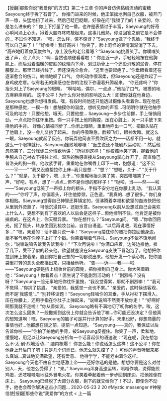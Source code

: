 
【授翻|那些你说“我爱你”的方式】第二十三章 你的声音仿佛黏稠流动的蜜糖
Saeyoung终于拆了石膏了。
你推门进来的时候，他正笨拙地剥自己衣服，被开门声一惊，头猛地扭了过来，然后巴眨巴眨眼，好像在问“我锁了门的！亲爱的，你是怎么进来的？”
你上下打量了他一番。也许是表情过于丰富，Saeyoung的好奇心瞬间涌上心头，揪着大脑咚咚咚敲起来。这事儿他熟，你没回答之前它是不会停的...
不过你不知道。
“嘿，怎么样，惊不惊讶？”Saeyoung做了个鬼脸，“我终于可以自己来了！”
“好棒噢！我好高兴！”你笑了，脸上奇怪的表情渐渐消了下去。
“高兴地盯着你英俊帅气，身上没伤的老公看嗯？”Saeyoung挑眉笑了。你噗嗤笑出了声，点了点头：“啊...当然也顺便看看啦！”
你走近一步，手轻轻地按在他胸肌上，而后沿着温暖的皮肤的纹理向下滑，划过肋骨上一个还没消散的淤青，停在腰腹上。那里已经拆线了，但还没完全愈合。
“这里也要起疤了...”你垂眼看着还在逐渐愈合的伤口，喃喃地叹了口气。
你的动作很温柔，但Saeyoung还是炸起了一身鸡皮疙瘩。似有若无的痛感也在你的注视下弥漫着升腾起来。
“你还疼吗？”你抬头对上了Saeyoung的眼睛。
“啊哈哈，偶尔，一点点...”他抽了口气，被摸的地方麻麻痒痒的。
这不公平！为什么你对他的影响这么大！即使你就在他身边，Saeyoung也想你想得发疯。嘿，有段时间他还只能透过摄像头看着你...现在他还是那种感觉，一模一样！想触摸你的温度，想听见你的声音...可明明你就在他触手可及的地方！只要他想，哦天，只要他想...
Saeyoung一步步往前挪，手上悄悄用劲，一点点把你往怀里按。你一只手按上他的胸膛，压在心脏上，另一只手放下来挠他的手背。
好像心情被同步了...你闭上眼睛，重重地呼出一口气，把额头贴在了他肩上，没一会儿又抬了起来。
你的呼吸略急，脸颊飞红，眼神发暗。就这么一眼，Saeyoung就起了反应。你玩弄他简直不费吹灰之力——话都不用一句，就这么一个眼神就行。Saeyoung挫败地嘟囔：“医生说还不能剧烈运动呢...”
然后他忽然笑了，三分戏谑三分情欲地讲：“所以别这样！”
你狡黠地笑了笑，握着他的手腕从自己衬衣下摆往上推。温热的触感直接从Saeyoung掌心炸开了，简直像巴普洛夫的狗一样。他收紧手臂，重重地在你嘴唇上印下一吻，抱怨道：“这不公——平——”
“我又没直接拉你上床~我只是想...”
“想？”
“想嗯，关于...”
“关于什么？”
“就是，关于那个，嗯...关于...”你羞赧地抬头笑了笑，突然噗嗤笑了一声，“好吧，有点，想了一点点...但不是你想的那样子！”
“哒啦，当——然——啦——”Saeyoung低笑了一声抵上你的额头，手指不安分地在你腰上乱动。
“我认真的——”你哼了声，你偏着头，环住他脖颈，正色道，“我真的...想了很多。”
你们身体相贴。Saeyoung觉得自己神智还算镇定的，但沸腾着幸福和欲望的血液快把他从里到外烫熟了。可他沉浸其中，还挺乐意。Saeyoung以前从没想过自己会喜欢上什么人，更想不到有了喜欢的人以后会是这样子...但他控制不住。他肯定是被你搞疯的。在这点上，你天赋异禀。
“你在想什么？”Saeyoung问。
“嗯...”你收回目光，摇了摇头，转身坐回到梳妆台前，自言自语道，“以后再说吧，现在事情好多...”
“嘿，亲爱的！话不能只说一半！”Saeyoung搂住你的腰把你拉回他身边，毫不客气地在你脖子上打了个戳。你笑着喘着气挣扎，Saeyoung不依不饶地闹你：“说嘛说嘛告诉我告诉我啦！”
“下次再说啦！”你满口应着，边笑边推他。推了几下，受不了似的轻亲他。欲望就差没在Saeyoung皮肤下冒泡泡了。他想把你拉到床上按着亲，直到你把自己想的一切都说出来。他想开发一个读心机，把你脑袋里打转的念头全都播出来，只播给他听。
“告——诉——我——啦——”Saeyoung硬是挤上梳妆台前的圆凳，把你拎到自己身上。你大笑着戳他：“Saeyoung！你看着点！医生说了不能剧烈活动的！”
“剧烈吗？没有呀？”Saeyoung一脸无辜地把你往怀里按，“我没觉得累，那就不剧烈嘛！”
“我可不觉得...”你挑了挑眉。
“亲爱的，我感觉一点也不累。”
“亲爱的，这时候该客观，而不是'我感觉'...”
“别转移话题！”Saeyoung轻啮你的耳垂，手从衬衫下摆滑入，压在你腰上，还用手指在你肚子上弹起来，“说嘛说嘛不然我不放你走！”
“好啊好啊那我就不走啦！”你从善如流。
Saeyoung略有不满地叨了叨你的名字。唉，这次怎么这么固执？一般撒娇到这份上你就会告诉他了嘛...你可能还没决定？但他真的想知道啊！嘿，Saeyoung的脑子可是并行计算的好手。未来也好，你想商量的事情也好...他都想在谈之前，提前一点知道。
“Saeyoung——真的，我保证以后告诉你啦——”你拍了拍他的手背，被Saeyoung反握住。你笑了一声，柔和地，缓慢地，用足以让Saeyoung分析每一个话音起伏的语速说：“现在呢，我在想怎么不·太·剧·烈地活动...”
脑内核爆！
你怎么能！你说话怎么这样！这不公平！你在他身上开后门了吧！只是几个词而已，他怎么就失控了？！
可你的声音听起来那么真诚...真诚地充满欲望，还有爱意。
他得学学，不能老由着你这样。
Saeyoung今天也不由自主地感激上帝——还好你选的是他。想想你要是这么对付别人...天，他怎么受得了！
“来。”
Saeyoung浑身高速运转，嗡嗡作响，烫得能煎鸡蛋，还吱哩哇啦地往外冒电火花。你笑着牵起着他一步步回到床边，把他推倒在床上。
Saeyoung已经脱了大部分衣服，剩下的就交给你了！不过，即使你不动手，他也会帮你解决这点小问题...
2020-05-23
2
20
#Mystic messenger
#神秘信使|授翻|那些你说“我爱你”的方式
< 上一篇
